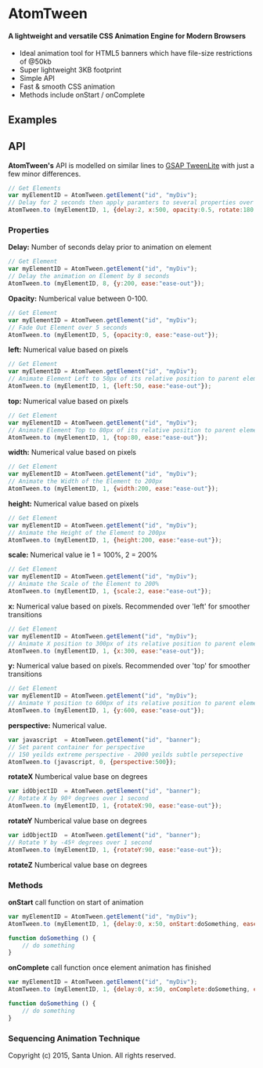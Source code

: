 # AtomTween

#### A lightweight and versatile CSS Animation Engine for Modern Browsers

* Ideal animation tool for HTML5 banners which have file-size restrictions of @50kb
* Super lightweight 3KB footprint
* Simple API
* Fast & smooth CSS animation
* Methods include onStart / onComplete



## Examples


## API

**AtomTween's** API is modelled on similar lines to [GSAP TweenLite](https://greensock.com/tweenlite) with just a few minor differences. 

```javascript
// Get Elements
var myElementID	= AtomTween.getElement("id", "myDiv"); 
// Delay for 2 seconds then apply paramters to several properties over 1 second with an 'ease-in'
AtomTween.to (myElementID, 1, {delay:2, x:500, opacity:0.5, rotate:180, scale:2, ease:"ease-in"});
```


### Properties

**Delay:**
Number of seconds delay prior to animation on element
```javascript
// Get Element
var myElementID	= AtomTween.getElement("id", "myDiv");
// Delay the animation on Element by 8 seconds
AtomTween.to (myElementID, 8, {y:200, ease:"ease-out"});
```


**Opacity:**
Numberical value between 0-100. 
```javascript
// Get Element
var myElementID	= AtomTween.getElement("id", "myDiv");
// Fade Out Element over 5 seconds
AtomTween.to (myElementID, 5, {opacity:0, ease:"ease-out"});
```

**left:** Numerical value based on pixels
```javascript
// Get Element
var myElementID	= AtomTween.getElement("id", "myDiv"); 
// Animate Element Left to 50px of its relative position to parent element
AtomTween.to (myElementID, 1, {left:50, ease:"ease-out"});
```

**top:** Numerical value based on pixels
```javascript
// Get Element
var myElementID	= AtomTween.getElement("id", "myDiv"); 
// Animate Element Top to 80px of its relative position to parent element
AtomTween.to (myElementID, 1, {top:80, ease:"ease-out"});
```

**width:** Numerical value based on pixels
```javascript
// Get Element
var myElementID	= AtomTween.getElement("id", "myDiv"); 
// Animate the Width of the Element to 200px
AtomTween.to (myElementID, 1, {width:200, ease:"ease-out"});
```

**height:** Numerical value based on pixels
```javascript
// Get Element
var myElementID	= AtomTween.getElement("id", "myDiv"); 
// Animate the Height of the Element to 200px
AtomTween.to (myElementID, 1, {height:200, ease:"ease-out"});
```

**scale:** Numerical value ie 1 = 100%, 2 = 200%
```javascript
// Get Element
var myElementID	= AtomTween.getElement("id", "myDiv"); 
// Animate the Scale of the Element to 200%
AtomTween.to (myElementID, 1, {scale:2, ease:"ease-out"});
```

**x:** Numerical value based on pixels. Recommended over 'left' for smoother transitions
```javascript
// Get Element
var myElementID	= AtomTween.getElement("id", "myDiv"); 
// Animate X position to 300px of its relative position to parent element
AtomTween.to (myElementID, 1, {x:300, ease:"ease-out"});
```

**y:** Numerical value based on pixels. Recommended over 'top' for smoother transitions
```javascript
// Get Element
var myElementID	= AtomTween.getElement("id", "myDiv"); 
// Animate Y position to 600px of its relative position to parent element
AtomTween.to (myElementID, 1, {y:600, ease:"ease-out"});
```

**perspective:** Numerical value.

```javascript
var javascript	= AtomTween.getElement("id", "banner");
// Set parent container for perspective 
// 150 yeilds extreme perspective - 2000 yeilds subtle persepective 
AtomTween.to (javascript, 0, {perspective:500}); 
```


**rotateX** Numberical value base on degrees
```javascript
var idObjectID	= AtomTween.getElement("id", "banner");
// Rotate X by 90º degrees over 1 second 
AtomTween.to (myElementID, 1, {rotateX:90, ease:"ease-out"});
```

**rotateY** Numberical value base on degrees
```javascript
var idObjectID	= AtomTween.getElement("id", "banner");
// Rotate Y by -45º degrees over 1 second 
AtomTween.to (myElementID, 1, {rotateY:90, ease:"ease-out"});
```

**rotateZ** Numberical value base on degrees



### Methods

**onStart** call function on start of animation
```javascript
var myElementID = AtomTween.getElement("id", "myDiv");
AtomTween.to (myElementID, 1, {delay:0, x:50, onStart:doSomething, ease:"ease-in-out"});

function doSomething () {
    // do something
}
```


**onComplete** call function once element animation has finished
```javascript
var myElementID = AtomTween.getElement("id", "myDiv");
AtomTween.to (myElementID, 1, {delay:0, x:50, onComplete:doSomething, ease:"ease-in-out"});

function doSomething () {
    // do something
}
```


### Sequencing Animation Technique



Copyright (c) 2015, Santa Union. All rights reserved.
